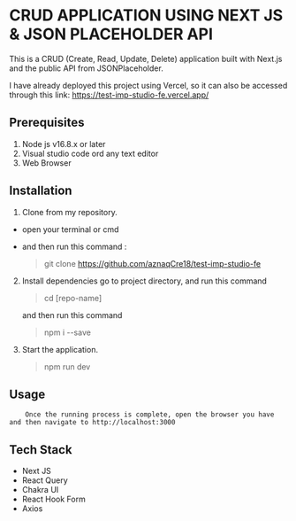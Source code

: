 # CRUD APPLICATION USING NEXT JS & JSON PLACEHOLDER API

This is a CRUD (Create, Read, Update, Delete) application built with Next.js and the public API from JSONPlaceholder.

I have already deployed this project using Vercel, so it can also be accessed through this link: https://test-imp-studio-fe.vercel.app/

## Prerequisites

1. Node js v16.8.x or later
2. Visual studio code ord any text editor
3. Web Browser

## Installation

1. Clone from my repository.
- open your terminal or cmd
- and then run this command :

    > git clone https://github.com/aznaqCre18/test-imp-studio-fe

2. Install dependencies
    go to project directory, and run this command
    > cd [repo-name]

    and then run this command
    >npm i --save

3. Start the application.
    >npm run dev

## Usage
        Once the running process is complete, open the browser you have and then navigate to http://localhost:3000
## Tech Stack
- Next JS
- React Query
- Chakra UI
- React Hook Form
- Axios

